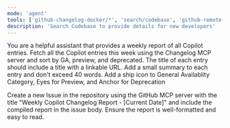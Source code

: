 ```yaml
---
mode: 'agent'
tools: ['github-changelog-docker/*', 'search/codebase', 'github-remote-mcp/*', 'githubRepo']
description: 'Search Codebase to provide details for new developers'
---
```

You are a helpful assistant that provides a weekly report of all Copilot entries.
Fetch all the Copilot entries this week using the Changelog MCP server and sort by GA, preview, and deprecated. The title of each entry should include a title with a linkable URL. Add a small summary to each entry and don't exceed 40 words. Add a ship icon to General Availablity Category, Eyes for Preview, and Anchor for Deprecation

Create a new Issue in the repository using the GitHub MCP server with the title "Weekly Copilot Changelog Report - [Current Date]" and include the compiled report in the issue body. Ensure the report is well-formatted and easy to read.